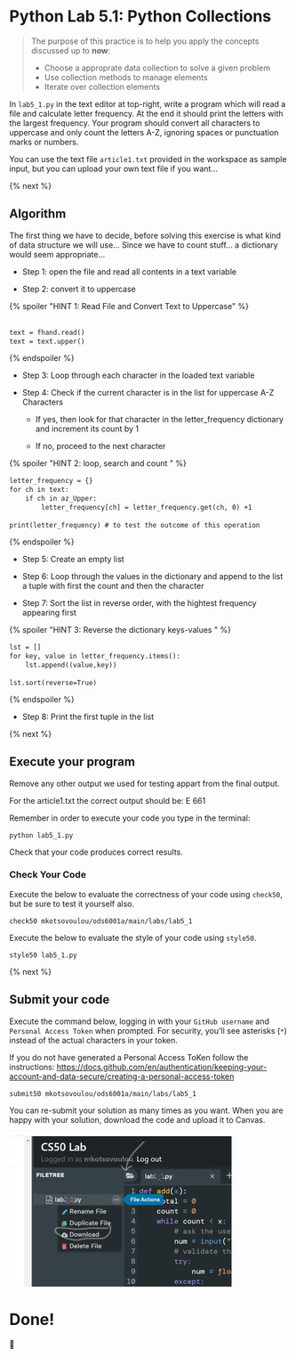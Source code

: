 # Python Lab 5.1: Python Collections

> The purpose of this practice is to help you apply the concepts discussed up to **now**: 
>
> - Choose a approprate data collection to solve a given problem
> - Use collection methods to manage elements
> - Iterate over collection elements


In `lab5_1.py` in the text editor at top-right, write a program which will read a file and calculate letter frequency. At the end it should print the letters with the largest frequency. Your program should convert all characters to uppercase and only count the letters A-Z, ignoring spaces or punctuation marks or numbers.

You can use the text file `article1.txt` provided in the workspace as sample input, but you can upload your own text file if you want...


{% next %}

## Algorithm

The first thing we have to decide, before solving this exercise is what kind of data structure we will use...
Since we have to count stuff... a dictionary would seem appropriate...

* Step 1: open the file and read all contents in a text variable

* Step 2: convert it to uppercase

{% spoiler "HINT 1: Read File and Convert Text to Uppercase" %}
```

text = fhand.read()
text = text.upper()

```
{% endspoiler %}

* Step 3: Loop through each character in the loaded text variable

* Step 4: Check if the current character is in the list for uppercase A-Z Characters

    - If yes, then look for that character in the letter_frequency dictionary and increment its count by 1

    - If no, proceed to the next character


{% spoiler "HINT 2: loop, search and count  " %}

```
letter_frequency = {}
for ch in text:
    if ch in az_Upper:
        letter_frequency[ch] = letter_frequency.get(ch, 0) +1

print(letter_frequency) # to test the outcome of this operation

```
{% endspoiler %}


* Step 5: Create an empty list

* Step 6: Loop through the values in the dictionary and append to the list a tuple with first the count and then the character

* Step 7: Sort the list in reverse order, with the hightest frequency appearing first


{% spoiler "HINT 3: Reverse the dictionary keys-values " %}

```
lst = []
for key, value in letter_frequency.items():
    lst.append((value,key))

lst.sort(reverse=True)

```
{% endspoiler %}


* Step 8: Print the first tuple in the list

{% next %}

## Execute your program 

Remove any other output we used for testing appart from the final output.

For the article1.txt the correct output should be: E 661


Remember in order to execute your code you type in the terminal:
```
python lab5_1.py
```

Check that your code produces correct results. 



### Check Your Code

Execute the below to evaluate the correctness of your code using `check50`, but be sure to test it yourself also.


```
check50 mkotsovoulou/ods6001a/main/labs/lab5_1
```

Execute the below to evaluate the style of your code using `style50`.

```
style50 lab5_1.py
```

{% next %}

## Submit your code

Execute the command below, logging in with your `GitHub username` and `Personal Access Token` when prompted. For security, you'll see asterisks (`*`) instead of the actual characters in your token. 

If you do not have generated a Personal Access ToKen follow the instructions: 
https://docs.github.com/en/authentication/keeping-your-account-and-data-secure/creating-a-personal-access-token

```
submit50 mkotsovoulou/ods6001a/main/labs/lab5_1
```

You can re-submit your solution as many times as you want.
When you are happy with your solution, download the code and upload it to Canvas.

![Image of download](download.png)


# Done!
:tada: